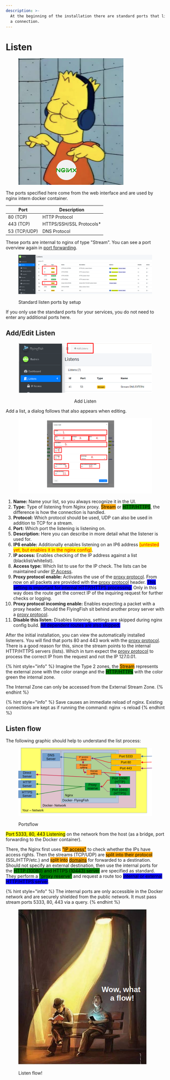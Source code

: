 ```yaml
---
description: >-
  At the beginning of the installation there are standard ports that listen for
  a connection.
---
```


# Listen

<figure><img src="../../../.gitbook/assets/7a5efz_nginx.jpg" alt="" width="333"><figcaption></figcaption></figure>

The ports specified here come from the web interface and are used by nginx intern docker container.

| Port         | Description               |
| ------------ | ------------------------- |
| 80 (TCP)     | HTTP Protocol             |
| 443 (TCP)    | HTTPS/SSH/SSL Protocols\* |
| 53 (TCP/UDP) | DNS Protocol              |

These ports are internal to nginx of type "Stream". You can see a port overview again in [port forwarding](../port-forwarding.md).

<figure><img src="../../../.gitbook/assets/listen_ports.png" alt=""><figcaption><p>Standard listen ports by setup</p></figcaption></figure>

If you only use the standard ports for your services, you do not need to enter any additional ports here.

## Add/Edit Listen



<div align="center" data-full-width="true">

<figure><img src="../../../.gitbook/assets/listen_add.png" alt=""><figcaption><p>Add Listen</p></figcaption></figure>

</div>

Add a list, a dialog follows that also appears when editing.



<figure><img src="../../../.gitbook/assets/listen_add2.png" alt=""><figcaption></figcaption></figure>

1. **Name:** Name your list, so you always recognize it in the UI.
2. **Type:** Type of listening from Nginx proxy. <mark style="background-color:orange;">Stream</mark> or <mark style="background-color:green;">HTTP/HTTPS</mark>, the difference is how the connection is handled.
3. **Protocol:** Which protocol should be used, UDP can also be used in addition to TCP for a stream.
4. **Port:** Which port the listening is listening on.
5. **Description:** Here you can describe in more detail what the listener is used for.
6. **IP6 enable:** Additionally enables listening on an IP6 address <mark style="color:red;">(untested yet, but enables it in the nginx config)</mark>.
7. **IP access:** Enables checking of the IP address against a list (blacklist/whitelist).
8. **Access type:** Which list to use for the IP check. The lists can be maintained under [IP Access](ip-access.md).
9. **Proxy protocol enable:** Activates the use of the [proxy protocol](proxy-protocol.md). From now on all packets are provided with the [proxy protocol](proxy-protocol.md) header. <mark style="background-color:blue;">This setting is important for internal HTTP/HTTPS processing.</mark> Only in this way does the route get the correct IP of the inquiring request for further checks or logging.
10. **Proxy protocol incoming enable:** Enables expecting a packet with a proxy header. Should the FlyingFish sit behind another proxy server with a [proxy protocol](proxy-protocol.md).
11. **Disable this listen:** Disables listening, settings are skipped during nginx config build. <mark style="background-color:blue;">All dependent routes are also skipped.</mark>

After the initial installation, you can view the automatically installed listeners. You will find that ports 80 and 443 work with the [proxy protocol](proxy-protocol.md). There is a good reason for this, since the stream points to the internal HTTP/HTTPS servers (lists). Which in turn expect the [proxy protocol](proxy-protocol.md) to process the correct IP from the request and not the IP 127.0.01.



{% hint style="info" %}
Imagine the Type 2 zones, the <mark style="background-color:orange;">Stream</mark> represents the external zone with the color orange and the <mark style="background-color:green;">HTTP/HTTPs</mark> with the color green the internal zone.

The Internal Zone can only be accessed from the External Stream Zone.
{% endhint %}

{% hint style="info" %}
Save causes an immediate reload of nginx. Existing connections are kept as if running the command: nginx -s reload
{% endhint %}

## Listen flow

The following graphic should help to understand the list process:

<figure><img src="../../../.gitbook/assets/portflow.png" alt=""><figcaption><p>Portsflow</p></figcaption></figure>

<mark style="background-color:yellow;">Port 5333, 80, 443 Listening</mark> on the network from the host (as a bridge, port forwarding to the Docker container). &#x20;

There, the Nginx first uses <mark style="background-color:orange;">"</mark>[<mark style="background-color:orange;">IP access"</mark>](ip-access.md) to check whether the IPs have access rights. Then the streams (TCP/UDP) are <mark style="background-color:orange;">split into their protocol</mark> (SSL/HTTP/etc.) and <mark style="background-color:orange;">split into</mark> [<mark style="background-color:orange;">domains</mark>](../domains/) for forwarded to a destination. Should not specify an external destination, then use the internal ports for the <mark style="background-color:green;">HTTP (10080) and HTTPS (10443) server</mark> are specified as standard. They perform a <mark style="background-color:green;">"proxy reserve"</mark> and request a route too <mark style="background-color:blue;">internal or external HTTP/HTTPS server</mark>.&#x20;



{% hint style="info" %}
The internal ports are only accessible in the Docker network and are securely shielded from the public network. It must pass stream ports 5333, 80, 443 via a query.
{% endhint %}

<figure><img src="../../../.gitbook/assets/whataflow (1).png" alt=""><figcaption><p>Listen flow!</p></figcaption></figure>

